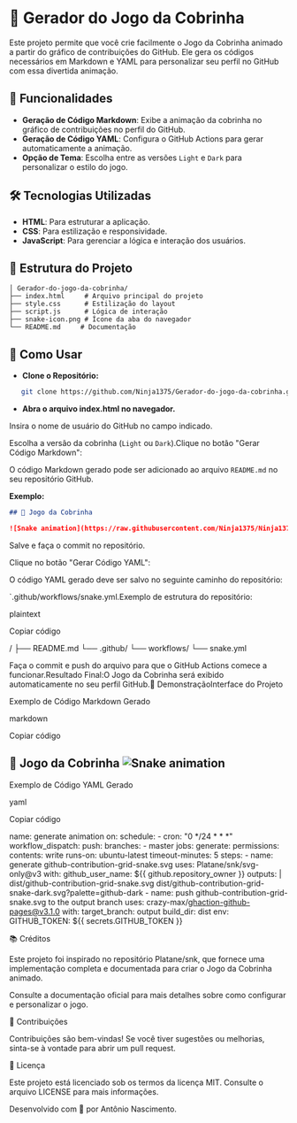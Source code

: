 # 🐍 Gerador do Jogo da Cobrinha

Este projeto permite que você crie facilmente o Jogo da Cobrinha animado a partir do gráfico de contribuições do GitHub. Ele gera os códigos necessários em Markdown e YAML para personalizar seu perfil no GitHub com essa divertida animação.

## 🚀 Funcionalidades

- **Geração de Código Markdown**: Exibe a animação da cobrinha no gráfico de contribuições no perfil do GitHub.
- **Geração de Código YAML**: Configura o GitHub Actions para gerar automaticamente a animação.
- **Opção de Tema**: Escolha entre as versões `Light` e `Dark` para personalizar o estilo do jogo.

## 🛠️ Tecnologias Utilizadas

- **HTML**: Para estruturar a aplicação.
- **CSS**: Para estilização e responsividade.
- **JavaScript**: Para gerenciar a lógica e interação dos usuários.

## 📂 Estrutura do Projeto

```plaintext
│ Gerador-do-jogo-da-cobrinha/
├── index.html     # Arquivo principal do projeto
├── style.css      # Estilização do layout
├── script.js      # Lógica de interação
├── snake-icon.png # Ícone da aba do navegador
└── README.md     # Documentação
```
## 📖 Como Usar

- **Clone o Repositório:**

```bash
   git clone https://github.com/Ninja1375/Gerador-do-jogo-da-cobrinha.git
```

- **Abra o arquivo index.html no navegador.**

Insira o nome de usuário do GitHub no campo indicado.

Escolha a versão da cobrinha (`Light` ou `Dark`).Clique no botão "Gerar Código Markdown":

O código Markdown gerado pode ser adicionado ao arquivo `README.md` no seu repositório GitHub.

**Exemplo:**

```markdown
## 🐍 Jogo da Cobrinha

![Snake animation](https://raw.githubusercontent.com/Ninja1375/Ninja1375/output/github-contribution-grid-snake.svg)
```

Salve e faça o commit no repositório.

Clique no botão "Gerar Código YAML":

O código YAML gerado deve ser salvo no seguinte caminho do repositório:

`.github/workflows/snake.yml.Exemplo de estrutura do repositório:

plaintext

Copiar código

/ ├── README.md └── .github/ └── workflows/ └── snake.yml 

Faça o commit e push do arquivo para que o GitHub Actions comece a funcionar.Resultado Final:O Jogo da Cobrinha será exibido automaticamente no seu perfil GitHub.🌟 DemonstraçãoInterface do Projeto

<!-- Adicione uma imagem da interface aqui -->Exemplo de Código Markdown Gerado

markdown

Copiar código

## 🐍 Jogo da Cobrinha ![Snake animation](https://raw.githubusercontent.com/seu-usuario/seu-usuario/output/github-contribution-grid-snake.svg) 

Exemplo de Código YAML Gerado

yaml

Copiar código

name: generate animation on: schedule: - cron: "0 */24 * * *" workflow_dispatch: push: branches: - master jobs: generate: permissions: contents: write runs-on: ubuntu-latest timeout-minutes: 5 steps: - name: generate github-contribution-grid-snake.svg uses: Platane/snk/svg-only@v3 with: github_user_name: ${{ github.repository_owner }} outputs: | dist/github-contribution-grid-snake.svg dist/github-contribution-grid-snake-dark.svg?palette=github-dark - name: push github-contribution-grid-snake.svg to the output branch uses: crazy-max/ghaction-github-pages@v3.1.0 with: target_branch: output build_dir: dist env: GITHUB_TOKEN: ${{ secrets.GITHUB_TOKEN }} 

📚 Créditos

Este projeto foi inspirado no repositório Platane/snk, que fornece uma implementação completa e documentada para criar o Jogo da Cobrinha animado.

Consulte a documentação oficial para mais detalhes sobre como configurar e personalizar o jogo.

🤝 Contribuições

Contribuições são bem-vindas! Se você tiver sugestões ou melhorias, sinta-se à vontade para abrir um pull request.

📜 Licença

Este projeto está licenciado sob os termos da licença MIT. Consulte o arquivo LICENSE para mais informações.

Desenvolvido com 🤍 por Antônio Nascimento.
